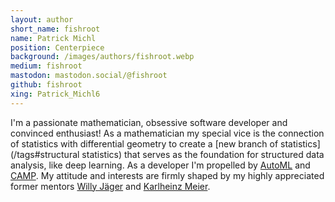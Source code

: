 ```yaml
---
layout: author
short_name: fishroot
name: Patrick Michl
position: Centerpiece
background: /images/authors/fishroot.webp
medium: fishroot
mastodon: mastodon.social/@fishroot
github: fishroot
xing: Patrick_Michl6
---
```


I'm a passionate mathematician, obsessive software developer and convinced
enthusiast! As a mathematician my special vice is the connection of statistics
with differential geometry to create a [new branch of
statistics](/tags#structural statistics) that serves as the foundation for
structured data analysis, like deep learning. As a developer I'm propelled by
[AutoML](/tags#AutoML) and [CAMP](/tags#CAMP). My attitude and interests are
firmly shaped by my highly appreciated former mentors [Willy
Jäger](https://de.wikipedia.org/wiki/Willi_J%C3%A4ger) and [Karlheinz
Meier](https://de.wikipedia.org/wiki/Karlheinz_Meier).
